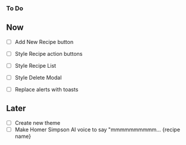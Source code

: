### To Do

## Now

- [ ] Add New Recipe button
- [ ] Style Recipe action buttons
- [ ] Style Recipe List
- [ ] Style Delete Modal
- [ ] Replace alerts with toasts


## Later

- [ ] Create new theme
- [ ] Make Homer Simpson AI voice to say "mmmmmmmmmm... {recipe name}